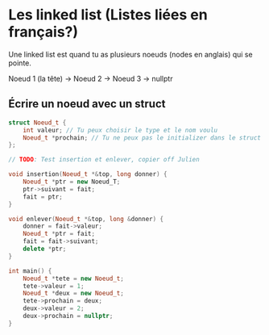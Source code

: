 # Les linked list (Listes liées en français?)

Une linked list est quand tu as plusieurs noeuds (nodes en anglais) qui se pointe.

Noeud 1 (la tête) -> Noeud 2 -> Noeud 3 -> nullptr

## Écrire un noeud avec un struct

```cpp
struct Noeud_t {
    int valeur; // Tu peux choisir le type et le nom voulu
    Noeud_t *prochain; // Tu ne peux pas le initializer dans le struct
};

// TODO: Test insertion et enlever, copier off Julien

void insertion(Noeud_t *&top, long donner) {
    Noeud_t *ptr = new Noeud_T;
    ptr->suivant = fait;
    fait = ptr;
}

void enlever(Noeud_t *&top, long &donner) {
    donner = fait->valeur;
    Noeud_t *ptr = fait;
    fait = fait->suivant;
    delete *ptr;
}

int main() {
    Noeud_t *tete = new Noeud_t;
    tete->valeur = 1;
    Noeud_t *deux = new Noeud_t;
    tete->prochain = deux;
    deux->valeur = 2;
    deux->prochain = nullptr;
}
```